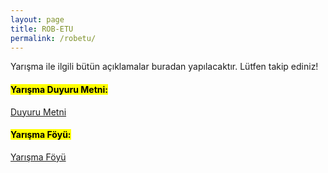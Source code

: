 ```yaml
---
layout: page
title: ROB-ETU
permalink: /robetu/
---
```

Yarışma ile ilgili bütün açıklamalar buradan yapılacaktır. Lütfen takip ediniz!

<h4><mark>Yarışma Duyuru Metni:</mark></h4>

<a href="Robotik_yarisma_ilan.pdf">Duyuru Metni</a>

<h4><mark>Yarışma Föyü:</mark></h4>

<a href="ContestManual_v0.1.pdf">Yarışma Föyü</a>